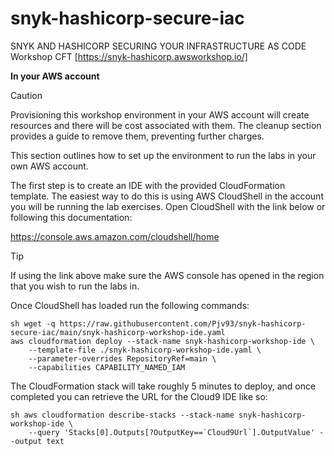 # snyk-hashicorp-secure-iac
SNYK AND HASHICORP SECURING YOUR INFRASTRUCTURE AS CODE Workshop CFT [https://snyk-hashicorp.awsworkshop.io/] 

**In your AWS account**

> [!CAUTION]
> Provisioning this workshop environment in your AWS account will create resources and there will be cost associated with them. The cleanup section provides a guide to remove them, preventing further charges.

This section outlines how to set up the environment to run the labs in your own AWS account. 

The first step is to create an IDE with the provided CloudFormation template. The easiest way to do this is using AWS CloudShell in the account you will be running the lab exercises. Open CloudShell with the link below or following this documentation:

https://console.aws.amazon.com/cloudshell/home

> [!TIP]
> If using the link above make sure the AWS console has opened in the region that you wish to run the labs in.


Once CloudShell has loaded run the following commands:

```
sh wget -q https://raw.githubusercontent.com/Pjv93/snyk-hashicorp-secure-iac/main/snyk-hashicorp-workshop-ide.yaml
aws cloudformation deploy --stack-name snyk-hashicorp-workshop-ide \
    --template-file ./snyk-hashicorp-workshop-ide.yaml \
    --parameter-overrides RepositoryRef=main \
    --capabilities CAPABILITY_NAMED_IAM
```

The CloudFormation stack will take roughly 5 minutes to deploy, and once completed you can retrieve the URL for the Cloud9 IDE like so:

```
sh aws cloudformation describe-stacks --stack-name snyk-hashicorp-workshop-ide \
    --query 'Stacks[0].Outputs[?OutputKey==`Cloud9Url`].OutputValue' --output text
```
